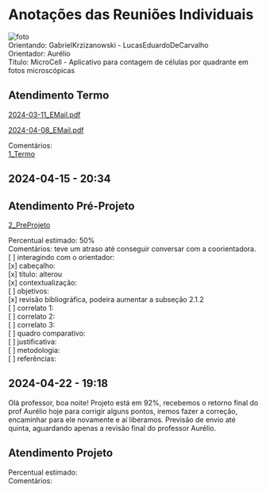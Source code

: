 # Anotações das Reuniões Individuais  

![foto](foto.png "foto")  
Orientando: GabrielKrzizanowski - LucasEduardoDeCarvalho  
Orientador: Aurélio  
Título: MicroCell - Aplicativo para contagem de células por quadrante em fotos microscópicas  

## Atendimento Termo  

[2024-03-11_EMail.pdf](2024-03-11_EMail.pdf)  

[2024-04-08_EMail.pdf](2024-04-08_EMail.pdf)  

Comentários:  
[1_Termo](1_Termo.pdf "1_Termo")  

## 2024-04-15 - 20:34

## Atendimento Pré-Projeto  

[2_PreProjeto](2_PreProjeto.docx "2_PreProjeto")  

Percentual estimado: 50%  
Comentários: teve um atraso até conseguir conversar com a coorientadora.  
[ ] interagindo com o orientador:  
[x] cabeçalho:  
[x] título: alterou  
[x] contextualização:  
[ ] objetivos:  
[x] revisão bibliográfica, podeira aumentar a subseção 2.1.2  
[ ] correlato 1:  
[ ] correlato 2:  
[ ] correlato 3:  
[ ] quadro comparativo:  
[ ] justificativa:  
[ ] metodologia:  
[ ] referências:  

## 2024-04-22 - 19:18

Olá professor, boa noite! Projeto está em 92%, recebemos o retorno final do prof Aurélio hoje para corrigir alguns pontos, iremos fazer a correção, encaminhar para ele novamente e aí liberamos. Previsão de envio até quinta, aguardando apenas a revisão final do professor Aurélio.  

## Atendimento Projeto  

Percentual estimado:  
Comentários:  
